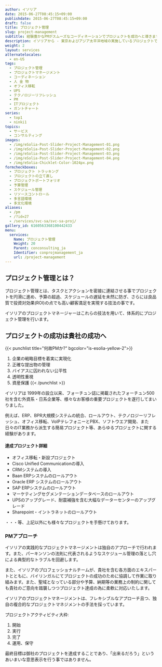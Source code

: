 ```yaml
---
author: イソリア
date: 2015-06-27T08:45:15+09:00
publishdate: 2015-06-27T08:45:15+09:00
draft: false
title: プロジェクト管理
slug: project-management
subtitle: 経験豊かなPMがスムーズなコーディネーションでプロジェクトを成功へと導きます
description: イソリアから - 東京およびアジア太平洋地域の実施しているプロジェクトで成功を収めています。私たちの プロジェクト管理 アプローチは実践的で独自性があります。
weight: 2
layout: services
alternatelocales:
  - en-US
tags:
  - プロジェクト管理
  - プロジェクトマネージメント
  - コーディネーション
  - 人 金 物
  - オフィス移転
  - UPS
  - テクノロジーリフレッシュ
  - PM
  - ITプロジェクト
  - ガントチャート
series:
  - top1
  - ninki1
topics:
  - サービス
  - コンサルティング
images:
  - /img/eSolia-Post-Slider-Project-Management-01.png
  - /img/eSolia-Post-Slider-Project-Management-02.png
  - /img/eSolia-Post-Slider-Project-Management-03.png
  - /img/eSolia-Post-Slider-Project-Management-04.png
  - /img/eSolia-Chicklet-Color-1024px.png
formcheckboxes:
  - プロジェクト トラッキング
  - プロジェクトの立て直し
  - プロジェクトポートフォリオ
  - 予算管理
  - スケジュール管理
  - リソースコントロール
  - 多言語環境
  - 多文化環境
aliases:
  - /pm
  - /?id=27
  - /services/svc-sa/svc-sa-proj/
gallery_id: 6160563368100442433
menu:
  services:
    Name: プロジェクト管理
    Weight: 20
    Parent: conconsulting_ja
    Identifier: conprojmanagement_ja
    url: /project-management
---
```


## プロジェクト管理とは？

プロジェクト管理とは、タスクとアクションを密接に連結させる事でプロジェクトを円滑に進め、予算の超過、スケジュールの遅延を未然に防ぎ、さらには良品質で投資対効果(ROI)の点でも高い顧客満足を実現する技法の事です。

イソリアのプロジェクトマネージャーはこれらの技法を用いて、体系的にプロジェクト管理を行います。

## プロジェクトの成功は貴社の成功へ

{{< punchlist title="何故PMか?" bgcolor="is-esolia-yellow-2">}}
1. 企業の戦略目標を着実に実現化
1. 正確な提出物の管理
1. バイアスに囚われない公平性
1. 透明性重視
1. 資産保護
{{< /punchlist >}}

イソリアは 1999年の設立以来、フォーチュン誌に掲載されたフォーチュン500社を含む外資系・日系企業等、様々なお客様の重要プロジェクトを遂行してまいりました。

例えば、ERP、BPR大規模システムの統合、ロールアウト、テクノロジーリフレッシュ、オフィス移転、VoIPテレフォニーとPBX、ソフトウエア開発、また日々のIT業務から派生する簡易プロジェクト等、あらゆるプロジェクトに関する経験があります。

#### 達成プロジェクト詳細

* オフィス移転・新設プロジェクト
* Cisco Unified Communicationの導入
* CRMシステムの導入
* Baan ERPシステムのロールアウト
* Oracle ERP システムのロールアウト
* SAP ERPシステムのロールアウト
* マーケティングセグメンテーションデータベースのロールアウト
* UPSのアップグレード、耐震補強を含む大幅なデーターセンターのアップグレード
* Sharepoint・イントラネットのロールアウト

・・・等、上記以外にも様々なプロジェクトを手懸けております。

### PMアプローチ

イソリアの実践的なプロジェクトマネージメントは独自のアプローチで行われます。また、パーキンソンの法則に代表されるようなスケジュール管理の落とし穴による典型的なトラブルを回避します。

また、イソリアのプロフェッショナルチームが、貴社を含む各方面のエキスパートとともに、バイリンガルにてプロジェクトの成功のために協調して作業に取り組みます。また、聖域となっている部分や予算、納期等の業務上の制約に関しても貴社のご意向を踏襲しつつプロジェクト達成の為に柔軟に対応いたします。

イソリアのプロジェクトマネージメントは、フレキシブルなアプローチ且つ、独自の複合的なプロジェクトマネジメントの手法を採っています。

プロジェクトアクティビティ大枠:

1. 開始
1. 実行
1. 完了
1. 運用、保守


最終目標は御社のプロジェクトを達成することであり、「出来るだろう」というあいまいな意思表示を行う事ではありません。
